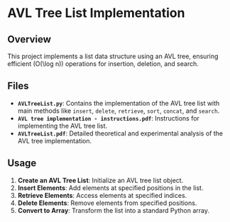 # AVL Tree List Implementation

## Overview
This project implements a list data structure using an AVL tree, ensuring efficient \(O(\log n)\) operations for insertion, deletion, and search.

## Files
- **`AVLTreeList.py`**: Contains the implementation of the AVL tree list with main methods like `insert`, `delete`, `retrieve`, `sort`, `concat`, and `search`.
- **`AVL tree implementation - instructions.pdf`**: Instructions for implementing the AVL tree list.
- **`AVLTreeList.pdf`**: Detailed theoretical and experimental analysis of the AVL tree implementation.

## Usage
1. **Create an AVL Tree List**: Initialize an AVL tree list object.
2. **Insert Elements**: Add elements at specified positions in the list.
3. **Retrieve Elements**: Access elements at specified indices.
4. **Delete Elements**: Remove elements from specified positions.
5. **Convert to Array**: Transform the list into a standard Python array.
